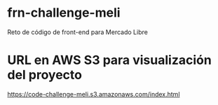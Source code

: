 # frn-challenge-meli
Reto de código de front-end para Mercado Libre

# URL en AWS S3 para visualización del proyecto
https://code-challenge-meli.s3.amazonaws.com/index.html
